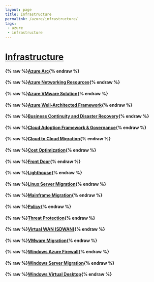 ```yaml
---
layout: page
title: Infrastructure
permalink: /azure/infrastructure/
tags: 
 - azure
 - infrastructure
---
```


# [Infrastructure](https://docs.microsoft.com/en-us/azure/architecture/)

#### {% raw %}[Azure Arc](azure-arc){% endraw %}

#### {% raw %}[Azure Networking Resources](azure-networking-resources){% endraw %}

#### {% raw %}[Azure VMware Solution](azure-vmware-solution){% endraw %}

#### {% raw %}[Azure Well-Architected Framework](azure-well-architected-framework){% endraw %}

#### {% raw %}[Business Continuity and Disaster Recovery](business-continuity-and-disaster-recovery){% endraw %}

#### {% raw %}[Cloud Adoption Framework & Governance](cloud-adoption-framework-governance){% endraw %}

#### {% raw %}[Cloud to Cloud Migration](cloud-to-cloud-migration){% endraw %}

#### {% raw %}[Cost Optimization](cost-optimization){% endraw %}

#### {% raw %}[Front Door](front-door){% endraw %}

#### {% raw %}[Lighthouse](lighthouse){% endraw %}

#### {% raw %}[Linux Server Migration](linux-server-migration){% endraw %}

#### {% raw %}[Mainframe Migration](mainframe-migration){% endraw %}

#### {% raw %}[Policy](policy){% endraw %}

#### {% raw %}[Threat Protection](threat-protection){% endraw %}

#### {% raw %}[Virtual WAN (SDWAN)](virtual-wan-sdwan){% endraw %}

#### {% raw %}[VMware Migration](vmware-migration){% endraw %}

#### {% raw %}[Windows Azure Firewall](windows-azure-firewall){% endraw %}

#### {% raw %}[Windows Server Migration](windows-server-migration){% endraw %}

#### {% raw %}[Windows Virtual Desktop](windows-virtual-desktop){% endraw %}
